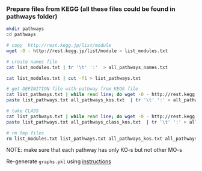 ### Prepare files from KEGG (all these files could be found in **pathways** folder)

```bash
mkdir pathways
cd pathways

# copy  http://rest.kegg.jp/list/module 
wget -O - http://rest.kegg.jp/list/module > list_modules.txt

# create names file
cat list_modules.txt | tr '\t' ':'  > all_pathways_names.txt

cat list_modules.txt | cut -f1 > list_pathways.txt

# get DEFINITION file with pathway from KEGG file 
cat list_pathways.txt | while read line; do wget -O - http://rest.kegg.jp/get/$line | grep ^DEFINITION | cut -c 13-; done  > all_pathways_kos.txt
paste list_pathways.txt all_pathways_kos.txt  | tr '\t' ':' > all_pathways.txt

# take CLASS
cat list_pathways.txt | while read line; do wget -O - http://rest.kegg.jp/get/$line | grep ^CLASS | cut -c 13-; done  > all_pathways_class_kos.txt
paste list_pathways.txt all_pathways_class_kos.txt  | tr '\t' ':' > all_pathways_class.txt

# rm tmp files
rm list_modules.txt list_pathways.txt all_pathways_kos.txt all_pathways_class_kos.txt
```

NOTE: make sure that each pathway has only KO-s but not other MO-s

Re-generate `graphs.pkl` using [instructions](../graphs/README.md)